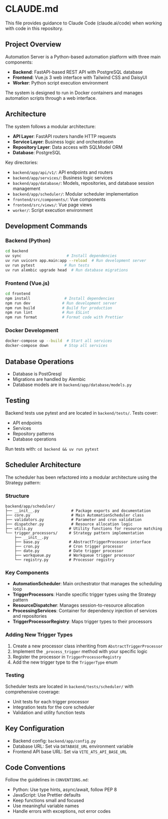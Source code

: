 # CLAUDE.md

This file provides guidance to Claude Code (claude.ai/code) when working with code in this repository.

## Project Overview

Automation Server is a Python-based automation platform with three main components:
- **Backend**: FastAPI-based REST API with PostgreSQL database
- **Frontend**: Vue.js 3 web interface with Tailwind CSS and DaisyUI
- **Worker**: Python script execution environment

The system is designed to run in Docker containers and manages automation scripts through a web interface.

## Architecture

The system follows a modular architecture:
- **API Layer**: FastAPI routers handle HTTP requests
- **Service Layer**: Business logic and orchestration
- **Repository Layer**: Data access with SQLModel ORM
- **Database**: PostgreSQL

Key directories:
- `backend/app/api/v1/`: API endpoints and routers
- `backend/app/services/`: Business logic services
- `backend/app/database/`: Models, repositories, and database session management
- `backend/app/scheduler/`: Modular scheduler implementation
- `frontend/src/components/`: Vue components
- `frontend/src/views/`: Vue page views
- `worker/`: Script execution environment

## Development Commands

### Backend (Python)
```bash
cd backend
uv sync                    # Install dependencies
uv run uvicorn app.main:app --reload  # Run development server
uv run pytest             # Run tests
uv run alembic upgrade head  # Run database migrations
```

### Frontend (Vue.js)
```bash
cd frontend
npm install               # Install dependencies
npm run dev              # Run development server
npm run build            # Build for production
npm run lint             # Run ESLint
npm run format           # Format code with Prettier
```

### Docker Development
```bash
docker-compose up --build  # Start all services
docker-compose down       # Stop all services
```

## Database Operations

- Database is PostGresql
- Migrations are handled by Alembic
- Database models are in `backend/app/database/models.py`

## Testing

Backend tests use pytest and are located in `backend/tests/`. Tests cover:
- API endpoints
- Services
- Repository patterns
- Database operations

Run tests with: `cd backend && uv run pytest`

## Scheduler Architecture

The scheduler has been refactored into a modular architecture using the Strategy pattern:

### Structure
```
backend/app/scheduler/
├── __init__.py              # Package exports and documentation
├── core.py                  # Main AutomationScheduler class
├── validators.py            # Parameter and cron validation
├── dispatcher.py            # Resource allocation logic
├── utils.py                # Utility functions for resource matching
└── trigger_processors/     # Strategy pattern implementation
    ├── __init__.py
    ├── base.py             # AbstractTriggerProcessor interface
    ├── cron.py             # Cron trigger processor
    ├── date.py             # Date trigger processor
    ├── workqueue.py        # Workqueue trigger processor
    └── registry.py         # Processor registry
```

### Key Components

- **AutomationScheduler**: Main orchestrator that manages the scheduling loop
- **TriggerProcessors**: Handle specific trigger types using the Strategy pattern
- **ResourceDispatcher**: Manages session-to-resource allocation
- **ProcessingServices**: Container for dependency injection of services and repositories
- **TriggerProcessorRegistry**: Maps trigger types to their processors

### Adding New Trigger Types

1. Create a new processor class inheriting from `AbstractTriggerProcessor`
2. Implement the `_process_trigger` method with your specific logic
3. Register the processor in `TriggerProcessorRegistry`
4. Add the new trigger type to the `TriggerType` enum

### Testing

Scheduler tests are located in `backend/tests/scheduler/` with comprehensive coverage:
- Unit tests for each trigger processor
- Integration tests for the core scheduler
- Validation and utility function tests

## Key Configuration

- Backend config: `backend/app/config.py`
- Database URL: Set via `DATABASE_URL` environment variable
- Frontend API base URL: Set via `VITE_ATS_API_BASE_URL`

## Code Conventions

Follow the guidelines in `CONVENTIONS.md`:
- Python: Use type hints, async/await, follow PEP 8
- JavaScript: Use Prettier defaults
- Keep functions small and focused
- Use meaningful variable names
- Handle errors with exceptions, not error codes